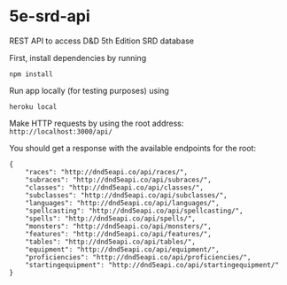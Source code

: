 # 5e-srd-api
REST API to access D&amp;D 5th Edition SRD database

First, install dependencies by running
```
npm install
```

Run app locally (for testing purposes) using
```
heroku local
```

Make HTTP requests by using the root address:
`http://localhost:3000/api/`

You should get a response with the available endpoints for the root:
```
{
    "races": "http://dnd5eapi.co/api/races/",
    "subraces": "http://dnd5eapi.co/api/subraces/",
    "classes": "http://dnd5eapi.co/api/classes/",
    "subclasses": "http://dnd5eapi.co/api/subclasses/",
    "languages": "http://dnd5eapi.co/api/languages/",
    "spellcasting": "http://dnd5eapi.co/api/spellcasting/",
    "spells": "http://dnd5eapi.co/api/spells/",
    "monsters": "http://dnd5eapi.co/api/monsters/",
    "features": "http://dnd5eapi.co/api/features/",
    "tables": "http://dnd5eapi.co/api/tables/",
    "equipment": "http://dnd5eapi.co/api/equipment/",
    "proficiencies": "http://dnd5eapi.co/api/proficiencies/",
    "startingequipment": "http://dnd5eapi.co/api/startingequipment/"
}
```
